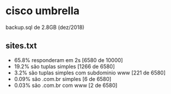 # cisco umbrella

backup.sql de 2.8GB (dez/2018)

## sites.txt

- 65.8% responderam em 2s [6580 de 10000]
- 19.2% são tuplas simples [1266 de 6580]
- 3.2% são tuplas simples com subdominio www [221 de 6580]
- 0.09% são .com.br simples [6 de 6580]
- 0.03% são .com.br com www [2 de 6580]
